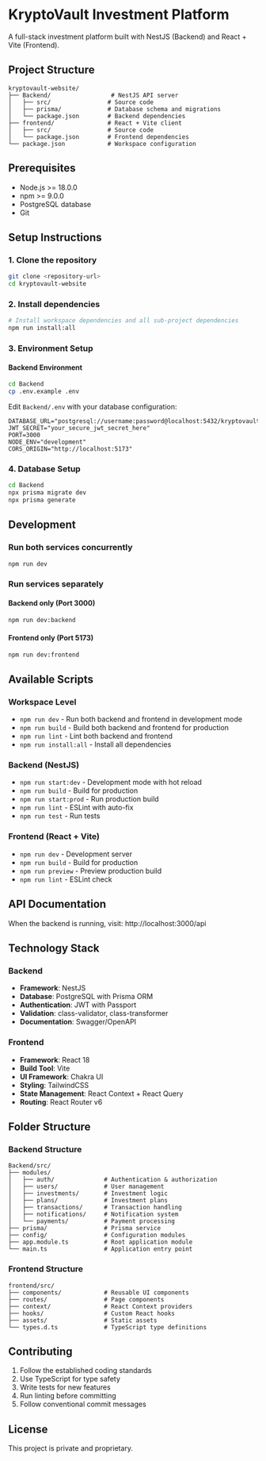 # KryptoVault Investment Platform

A full-stack investment platform built with NestJS (Backend) and React + Vite (Frontend).

## Project Structure

```
kryptovault-website/
├── Backend/                 # NestJS API server
│   ├── src/                # Source code
│   ├── prisma/             # Database schema and migrations
│   └── package.json        # Backend dependencies
├── frontend/               # React + Vite client
│   ├── src/                # Source code
│   └── package.json        # Frontend dependencies
└── package.json            # Workspace configuration
```

## Prerequisites

- Node.js >= 18.0.0
- npm >= 9.0.0
- PostgreSQL database
- Git

## Setup Instructions

### 1. Clone the repository
```bash
git clone <repository-url>
cd kryptovault-website
```

### 2. Install dependencies
```bash
# Install workspace dependencies and all sub-project dependencies
npm run install:all
```

### 3. Environment Setup

#### Backend Environment
```bash
cd Backend
cp .env.example .env
```

Edit `Backend/.env` with your database configuration:
```env
DATABASE_URL="postgresql://username:password@localhost:5432/kryptovault"
JWT_SECRET="your_secure_jwt_secret_here"
PORT=3000
NODE_ENV="development"
CORS_ORIGIN="http://localhost:5173"
```

### 4. Database Setup
```bash
cd Backend
npx prisma migrate dev
npx prisma generate
```

## Development

### Run both services concurrently
```bash
npm run dev
```

### Run services separately

#### Backend only (Port 3000)
```bash
npm run dev:backend
```

#### Frontend only (Port 5173)
```bash
npm run dev:frontend
```

## Available Scripts

### Workspace Level
- `npm run dev` - Run both backend and frontend in development mode
- `npm run build` - Build both backend and frontend for production
- `npm run lint` - Lint both backend and frontend
- `npm run install:all` - Install all dependencies

### Backend (NestJS)
- `npm run start:dev` - Development mode with hot reload
- `npm run build` - Build for production
- `npm run start:prod` - Run production build
- `npm run lint` - ESLint with auto-fix
- `npm run test` - Run tests

### Frontend (React + Vite)
- `npm run dev` - Development server
- `npm run build` - Build for production
- `npm run preview` - Preview production build
- `npm run lint` - ESLint check

## API Documentation

When the backend is running, visit: http://localhost:3000/api

## Technology Stack

### Backend
- **Framework**: NestJS
- **Database**: PostgreSQL with Prisma ORM
- **Authentication**: JWT with Passport
- **Validation**: class-validator, class-transformer
- **Documentation**: Swagger/OpenAPI

### Frontend
- **Framework**: React 18
- **Build Tool**: Vite
- **UI Framework**: Chakra UI
- **Styling**: TailwindCSS
- **State Management**: React Context + React Query
- **Routing**: React Router v6

## Folder Structure

### Backend Structure
```
Backend/src/
├── modules/
│   ├── auth/              # Authentication & authorization
│   ├── users/             # User management
│   ├── investments/       # Investment logic
│   ├── plans/             # Investment plans
│   ├── transactions/      # Transaction handling
│   ├── notifications/     # Notification system
│   └── payments/          # Payment processing
├── prisma/                # Prisma service
├── config/                # Configuration modules
├── app.module.ts          # Root application module
└── main.ts                # Application entry point
```

### Frontend Structure
```
frontend/src/
├── components/            # Reusable UI components
├── routes/                # Page components
├── context/               # React Context providers
├── hooks/                 # Custom React hooks
├── assets/                # Static assets
└── types.d.ts             # TypeScript type definitions
```

## Contributing

1. Follow the established coding standards
2. Use TypeScript for type safety
3. Write tests for new features
4. Run linting before committing
5. Follow conventional commit messages

## License

This project is private and proprietary.